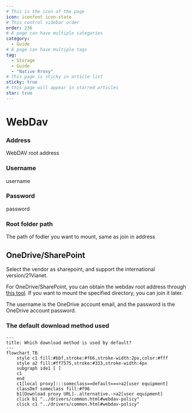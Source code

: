 ```yaml
---
# This is the icon of the page
icon: iconfont icon-state
# This control sidebar order
order: 236
# A page can have multiple categories
category:
  - Guide
# A page can have multiple tags
tag:
  - Storage
  - Guide
  - "Native Rroxy"
# this page is sticky in article list
sticky: true
# this page will appear in starred articles
star: true
---
```


# WebDav

### **Address**

WebDAV root address

### **Username**

username

### **Password**

password

### **Root folder path**
The path of fodler you want to mount, same as join in address

## **OneDrive/SharePoint**

Select the vendor as sharepoint, and support the international version/21Vianet.

For OneDrive/SharePoint, you can obtain the webdav root address through [this tool](https://tool.nn.ci/onedrive/webdav). If you want to mount the specified directory, you can join it later.

The username is the OneDrive account email, and the password is the OneDrive account password.



### **The default download method used**


```mermaid
---
title: Which download method is used by default?
---
flowchart TB
    style c1 fill:#bbf,stroke:#f66,stroke-width:2px,color:#fff
    style a2 fill:#ff7575,stroke:#333,stroke-width:4px
    subgraph ide1 [ ]
    c1
    end
    c1[local proxy]:::someclass==default===>a2[user equipment]
    classDef someclass fill:#f96
    b1[Download proxy URL]-.alternative.->a2[user equipment]
    click b1 "../drivers/common.html#webdav-policy"
    click c1 "../drivers/common.html#webdav-policy"
```